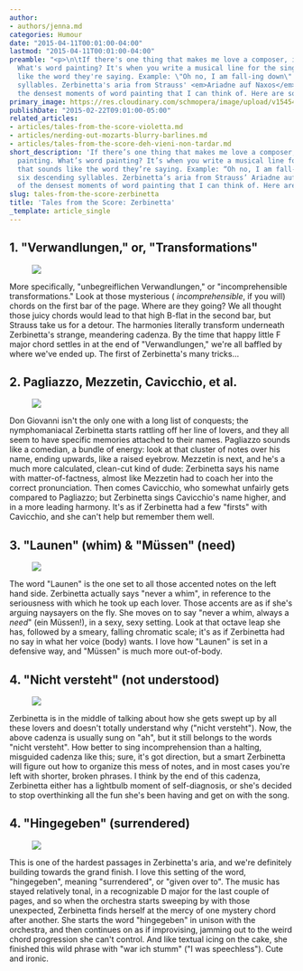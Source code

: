 ```yaml
---
author:
- authors/jenna.md
categories: Humour
date: "2015-04-11T00:01:00-04:00"
lastmod: "2015-04-11T00:01:00-04:00"
preamble: "<p>\n\tIf there's one thing that makes me love a composer, it's word painting.
  What's word painting? It's when you write a musical line for the singer that sounds
  like the word they're saying. Example: \"Oh no, I am fall-ing down\" on six descending
  syllables. Zerbinetta's aria from Strauss' <em>Ariadne auf Naxos</em> is one of
  the densest moments of word painting that I can think of. Here are some fun bits:\n</p>"
primary_image: https://res.cloudinary.com/schmopera/image/upload/v1545409169/media/webhook-uploads/1428724532966/IMG_20150220_163419-720x533.jpg.jpg
publishDate: "2015-02-22T09:01:00-05:00"
related_articles:
- articles/tales-from-the-score-violetta.md
- articles/nerding-out-mozarts-blurry-barlines.md
- articles/tales-from-the-score-deh-vieni-non-tardar.md
short_description: 'If there’s one thing that makes me love a composer, it’s word
  painting. What’s word painting? It’s when you write a musical line for the singer
  that sounds like the word they’re saying. Example: “Oh no, I am fall-ing down” on
  six descending syllables. Zerbinetta’s aria from Strauss’ Ariadne auf Naxos is one
  of the densest moments of word painting that I can think of. Here are some fun bits:'
slug: tales-from-the-score-zerbinetta
title: 'Tales from the Score: Zerbinetta'
_template: article_single
---
```


<h2>1. "Verwandlungen," or, "Transformations"</h2>
<figure data-type="image"><a href="https://res.cloudinary.com/schmopera/image/upload/v1545409169/media/webhook-uploads/1428724560157/IMG_20150220_162716-1024x758.jpg"><img data-resize-src="http://lh3.googleusercontent.com/JQ5iypATtCVBRbJ9ckf7kQnhMmV1wLeK_cSMbqfMTUDDPVUP8ehk8OuCiMTvNo05DPC4OSqNegJr-Ue5gR1VE3UrSKLk" src="http://lh3.googleusercontent.com/JQ5iypATtCVBRbJ9ckf7kQnhMmV1wLeK_cSMbqfMTUDDPVUP8ehk8OuCiMTvNo05DPC4OSqNegJr-Ue5gR1VE3UrSKLk=s1200"></a></figure>
<p>
	More specifically, "unbegreiflichen Verwandlungen," or "incomprehensible transformations." Look at those mysterious (
	<em>incomprehensible</em>, if you will) chords on the first bar of the page. Where are they going? We all thought those juicy chords would lead to that high B-flat in the second bar, but Strauss take us for a detour. The harmonies literally transform underneath Zerbinetta's strange, meandering cadenza. By the time that happy little F major chord settles in at the end of "Verwandlungen," we're all baffled by where we've ended up. The first of Zerbinetta's many tricks…<br>
</p>
<h2>2. Pagliazzo, Mezzetin, Cavicchio, et al.</h2>
<figure data-type="image"><a href="https://res.cloudinary.com/schmopera/image/upload/v1545409169/media/webhook-uploads/1428724715828/IMG_20150220_162813-1024x758.jpg"><img data-resize-src="http://lh3.googleusercontent.com/ZczJxoTG00M3UJV2RjWByS0e1d5jObV0n4ABUtoPyjGyQWTdFOtrY2ERjS7oxFA06rUN8KFK-pILmAOB1tye5inLov12yg" src="http://lh3.googleusercontent.com/ZczJxoTG00M3UJV2RjWByS0e1d5jObV0n4ABUtoPyjGyQWTdFOtrY2ERjS7oxFA06rUN8KFK-pILmAOB1tye5inLov12yg=s1200"></a></figure>
<p>
	Don Giovanni isn't the only one with a long list of conquests; the nymphomaniacal Zerbinetta starts rattling off her line of lovers, and they all seem to have specific memories attached to their names. Pagliazzo sounds like a comedian, a bundle of energy: look at that cluster of notes over his name, ending upwards, like a raised eyebrow. Mezzetin is next, and he's a much more calculated, clean-cut kind of dude: Zerbinetta says his name with matter-of-factness, almost like Mezzetin had to coach her into the correct pronunciation. Then comes Cavicchio, who somewhat unfairly gets compared to Pagliazzo; but Zerbinetta sings Cavicchio's name higher, and in a more leading harmony. It's as if Zerbinetta had a few "firsts" with Cavicchio, and she can't help but remember them well.
</p>
<h2>3. "Launen" (whim) &amp; "Müssen" (need)</h2>
<figure data-type="image"><a href="https://res.cloudinary.com/schmopera/image/upload/v1545409169/media/webhook-uploads/1428724754308/IMG_20150220_162841-1024x758.jpg"><img data-resize-src="http://lh3.googleusercontent.com/F5YWdoo2o5zrNLRN-k7Pl2fbK0I0H2K6v0Qt2typZtjUPUiqPrhqaLPCeFoyFdhJ6mZr7nlEynp0aPbTPnS94-fuIh8" src="http://lh3.googleusercontent.com/F5YWdoo2o5zrNLRN-k7Pl2fbK0I0H2K6v0Qt2typZtjUPUiqPrhqaLPCeFoyFdhJ6mZr7nlEynp0aPbTPnS94-fuIh8=s1200"></a></figure>
<p>
	The word "Launen" is the one set to all those accented notes on the left hand side. Zerbinetta actually says "never a whim", in reference to the seriousness with which he took up each lover. Those accents are as if she's arguing naysayers on the fly. She moves on to say "never a whim, always a <em>need</em>" (ein Müssen!), in a sexy, sexy setting. Look at that octave leap she has, followed by a smeary, falling chromatic scale; it's as if Zerbinetta had no say in what her voice (body) wants. I love how "Launen" is set in a defensive way, and "Müssen" is much more out-of-body.
</p>
<h2>4. "Nicht versteht" (not understood)</h2>
<figure data-type="image"><a href="https://res.cloudinary.com/schmopera/image/upload/v1545409169/media/webhook-uploads/1428724814585/IMG_20150220_163046-1024x758.jpg"><img data-resize-src="http://lh3.googleusercontent.com/xHNHkRYABt2ss938f1RsT4KosZI5ea4IFcoMH_BSFUlzrgctLk82TzgecG2y4VFIqI-BO8X_8ff8AFO8bxF7mY9jhMZm" src="http://lh3.googleusercontent.com/xHNHkRYABt2ss938f1RsT4KosZI5ea4IFcoMH_BSFUlzrgctLk82TzgecG2y4VFIqI-BO8X_8ff8AFO8bxF7mY9jhMZm=s1200"></a></figure>
<p>
	Zerbinetta is in the middle of talking about how she gets swept up by all these lovers and doesn't totally understand why ("nicht versteht"). Now, the above cadenza is usually sung on "ah", but it still belongs to the words "nicht versteht". How better to sing incomprehension than a halting, misguided cadenza like this; sure, it's got direction, but a smart Zerbinetta will figure out how to organize this mess of notes, and in most cases you're left with shorter, broken phrases. I think by the end of this cadenza, Zerbinetta either has a lightbulb moment of self-diagnosis, or she's decided to stop overthinking all the fun she's been having and get on with the song.
</p>
<h2>4. "Hingegeben" (surrendered)</h2>
<figure data-type="image"><a href="https://res.cloudinary.com/schmopera/image/upload/v1545409169/media/webhook-uploads/1428724860521/IMG_20150220_162625-1024x758.jpg"><img data-resize-src="http://lh3.googleusercontent.com/nFWp58cZ7I39C8eiLQsYin3ZMafd7idnl_v_wwcNLdsq6Qoz7FPxrbRIG1fuHKf9prQ4-gdCI1vt2bEKZKHwoQjEHpJN" src="http://lh3.googleusercontent.com/nFWp58cZ7I39C8eiLQsYin3ZMafd7idnl_v_wwcNLdsq6Qoz7FPxrbRIG1fuHKf9prQ4-gdCI1vt2bEKZKHwoQjEHpJN=s1200"></a></figure>
<p>
	This is one of the hardest passages in Zerbinetta's aria, and we're definitely building towards the grand finish. I love this setting of the word, "hingegeben", meaning "surrendered", or "given over to". The music has stayed relatively tonal, in a recognizable D major for the last couple of pages, and so when the orchestra starts sweeping by with those unexpected, Zerbinetta finds herself at the mercy of one mystery chord after another. She starts the word "hingegeben" in unison with the orchestra, and then continues on as if improvising, jamming out to the weird chord progression she can't control. And like textual icing on the cake, she finished this wild phrase with "war ich stumm" ("I was speechless"). Cute and ironic.
</p>
